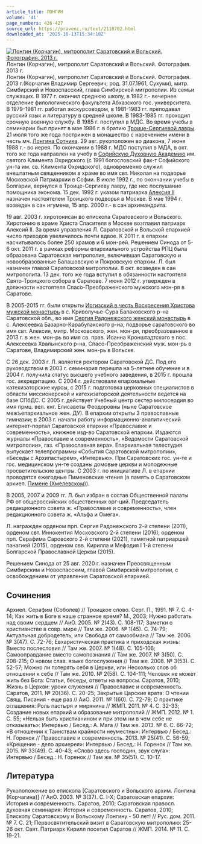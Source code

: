```yaml
---
article_title: ЛОНГИН
volume: '41'
page_numbers: 426-427
source_url: https://pravenc.ru/text/2110702.html
downloaded_at: '2025-10-13T15:34:10Z'
---
```


[![Лонгин (Корчагин), митрополит Саратовский и Вольский. Фотография. 2013 г.](https://pravenc.ru/data/2017/02/28/1236677956/i200.jpg "Кликните для увеличения картинки")](https://pravenc.ru/data/2017/02/28/1236677956/i400.jpg)Лонгин (Корчагин), митрополит Саратовский и Вольский. Фотография. 2013 г.  
Лонгин (Корчагин), митрополит Саратовский и Вольский. Фотография. 2013 г.(Корчагин Владимир Сергеевич; род. 31.07.1961, Сухуми), митр. Симбирский и Новоспасский, глава Симбирской митрополии. Из семьи служащих. В 1977 г. окончил среднюю школу, в 1982 г.- вечернее отделение филологического факультета Абхазского гос. университета. В 1979-1981 гг. работал экскурсоводом, в 1981-1983 гг. преподавал русский язык и литературу в средней школе. В 1983-1985 гг. проходил срочную военную службу. В 1985 г. поступил в МДС. Во время учебы в семинарии был принят в мае 1986 г. в братию [Троице-Сергиевой лавры](<https://pravenc.ru/text/Троице-Сергиева лавра.html>). 21 июля того же года пострижен в монашество с наречением имени в честь мч. [Лонгина Сотника](<https://pravenc.ru/text/Лонгина Сотника.html>). 29 авг. рукоположен во диакона, 7 июня 1988 г.- во иерея. По окончании в 1988 г. МДС поступил в МДА, в окт. того же года направлен на учебу в [Софийскую Духовную Академию](<https://pravenc.ru/text/Софийскую Духовную Академию.html>) им. святого Климента Охридского (с 1991 богословский фак-т Софийского ун-та им. св. Климента Охридского), одновременно служил внештатным священником в храме во имя свт. Николая на подворье Московской Патриархии в Софии. В июле 1992 г., по окончании учебы в Болгарии, вернулся в Троице-Сергиеву лавру, где нес послушание помощника эконома. 15 дек. 1992 г. указом патриарха [Алексия II](<https://pravenc.ru/text/АЛЕКСИЙ II.html>) назначен настоятелем Троицкого подворья в Москве. В мае 1994 г. возведен в сан игумена, 15 апр. 2000 г.- в сан архимандрита.

19 авг. 2003 г. хиротонисан во епископа Саратовского и Вольского. Хиротонию в храме Христа Спасителя в Москве возглавил патриарх Алексий II. За время управления Л. Саратовской и Вольской епархией число приходов увеличилось почти вдвое. К 2011 г. в епархии насчитывалось более 250 храмов и 6 мон-рей. Решением Синода от 5-6 окт. 2011 г. в рамках реформы епархиального устройства РПЦ была образована Саратовская митрополия, включившая Саратовскую и новообразованные Балашовскую и Покровскую епархии. Л. был назначен главой Саратовской митрополии. 8 окт. возведен в сан митрополита. 13 дек. того же года вступил в обязанности настоятеля Свято-Троицкого собора в Саратове. 7 июня 2012 г. утвержден в должности настоятеля Спасо-Преображенского мужского мон-ря в Саратове.

В 2005-2015 гг. были открыты [Иргизский в честь Воскресения Христова мужской монастырь](<https://pravenc.ru/text/Иргизский в честь Воскресения Христова мужской монастырь.html>) в с. Криволучье-Сура Балаковского р-на Саратовской обл., во имя [Сергия Радонежского женский монастырь](<https://pravenc.ru/text/Сергия Радонежского женский монастырь.html>) в с. Алексеевка Базарно-Карабулакского р-на, подворье саратовского во имя свт. Алексия, митр. Московского, жен. мон-ря, преобразованное в 2013 г. в жен. мон-рь во имя св. прав. Иоанна Кронштадтского в пос. Алексеевка Хвалынского р-на, Спасо-Преображенский муж. мон-рь в Саратове, Владимирский жен. мон-рь в Вольске.

С 26 дек. 2003 г. Л. является ректором Саратовской ДС. Под его руководством в 2003 г. семинария перешла на 5-летнее обучение и в 2004 г. получила статус высшего учебного заведения, в 2015 г. прошла гос. аккредитацию. С 2004 г. действовали епархиальные катехизаторские курсы, с 2015 г. подготовка церковных специалистов в области миссионерской и катехизаторской деятельности ведется на базе СПбДС. С 2005 г. действует Учебный центр сестер милосердия во имя прмц. вел. кнг. Елисаветы Феодоровны (ныне Саратовское межъепархиальное жен. ДУ). В епархии открыты 3 православные гимназии; в 2003 г. начали работу информационно-аналитический интернет-портал Саратовской епархии «Православие и современность», книжное изд-во Саратовской епархии. Издаются журналы «Православие и современность», «Ведомости Саратовской митрополии», газ. «Православная вера». Епархиальная телестудия выпускает телепрограммы «События Саратовской митрополии», «Беседы с Архипастырем», «Интервью». При Саратовских гос. ун-те и гос. медицинском ун-те созданы домовые церкви и молодежные просветительские центры. С 2003 г. по инициативе Л. в епархии проводятся ежегодные Пименовские чтения (в память о Саратовском архиеп. [Пимене (Хмелевском)](<https://pravenc.ru/text/Пимене (Хмелевском).html>)).

В 2005, 2007 и 2009 гг. Л. был избран в состав Общественной палаты РФ от общероссийских общественных орг-ций. Председатель редакционного совета ж. «Православие и современность», член редакционного совета ж. «Альфа и Омега».

Л. награжден орденом прп. Сергия Радонежского 2-й степени (2011), орденом свт. Иннокентия Московского 2-й степени (2016), орденом прп. Серафима Саровского 2-й степени (2021), памятной патриаршей панагией (2015), орденом свв. Кирилла и Мефодия I 1-й степени Болгарской Православной Церкви (2015).

Решением Синода от 25 авг. 2020 г. назначен Преосвященным Симбирским и Новоспасским, главой Симбирской митрополии, с освобождением от управления Саратовской епархией.

## Сочинения

Архиеп. Серафим (Соболев) // Троицкое слово. Серг. П., 1991. № 7. С. 4-14; Как жить в Боге в наше странное время? М., 2003; Нужно работать над своим сердцем // АиО. 2005. № 2(43). С. 108-117; Заметки о христианстве в совр. мире // Там же. 2006. № 1(45). С. 74-79; Актуальная добродетель, или Свобода от самообмана // Там же. 2006. № 3(47). С. 72-76; Евхаристическая практика и приходская жизнь: Вместо послесловия // Там же. 2007. № 1(48). С. 105-106; Самооправдание вместо самопознания // Там же. 2007. № 3(50). С. 208-215; О новом слав. языке богослужения // Там же. 2008. № 3(53). С. 52-57; Можно ли потерять себя в Церкви, или Несколько слов об отношении к себе // Там же. 2010. № 2(58). С. 104-111; Человек не может жить без Бога: Статьи, беседы, ответы на вопросы. Саратов, 2010; Жизнь в Церкви: уроки служения // Православие и современность. Саратов, 2011. № 20(36). С. 20-25; Закрытые Царские врата: О чтении Свящ. Писания - еще раз // АиО. 2011. № 1(60). С. 72-79; О практике оглашения: Роль пастыря и мирянина // ЖМП. 2011. № 4. С. 32-33; Создание новых епархий и образование митрополий // ЖМП. 2012. № 1. С. 55; «Нельзя быть христианином и при этом ни в чем себе не отказывать»: Интервью / Бесед.: А. Мага // Там же. 2013. № 6. С. 66-72; «В отношении к Таинствам крайности неуместны»: Интервью / Бесед.: Н. Горенок // Православие и современность. 2013. № 25(41). С. 56-59; «Крещение - дело архиерея»: Интервью / Бесед.: Н. Горенок // Там же. 2015. № 33(49). С. 40-43; «Слово здесь господин, звук слуга»: Интервью / Бесед.: Н. Горенок // Там же. № 35(51). С. 10-17.

## Литература

Рукоположение во епископа [Саратовского и Вольского архим. Лонгина (Корчагина)] // АиО. 2003. № 3(37). С. I-X; Саратовская епархия: История и современность. Саратов, 2010; Саратовская правосл. духовная семинария: История и современность. Саратов, 2010; Епископу Саратовскому и Вольскому Лонгину - 50 лет! // Рус. дом. 2011. № 7. С. 21; Первосвятительский визит в Саратовскую митрополию: 25-26 окт. Свят. Патриарх Кирилл посетил Саратов // ЖМП. 2014. № 11. С. 19-21.
